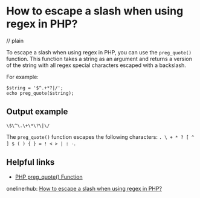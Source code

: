 # How to escape a slash when using regex in PHP?
// plain

To escape a slash when using regex in PHP, you can use the `preg_quote()` function. This function takes a string as an argument and returns a version of the string with all regex special characters escaped with a backslash.

For example:
```
$string = '$^.+*?|/';
echo preg_quote($string);
```

## Output example

```
\$\^\.\+\*\?\|\/
```

The `preg_quote()` function escapes the following characters: `. \ + * ? [ ^ ] $ ( ) { } = ! < > | : -`.

## Helpful links
- [PHP preg_quote() Function](https://www.w3schools.com/php/func_string_preg_quote.asp)

onelinerhub: [How to escape a slash when using regex in PHP?](https://onelinerhub.com/php-regex/how-to-escape-a-slash-when-using-regex-in-php)